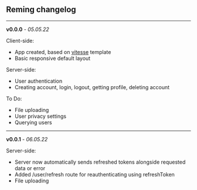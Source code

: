 ## Reming changelog
---
**v0.0.0** - *05.05.22* 

Client-side:
* App created, based on [vitesse](https://github.com/antfu/vitesse) template
* Basic responsive default layout

Server-side:
* User authentication
* Creating account, login, logout, getting profile, deleting account

To Do:
* File uploading
* User privacy settings
* Querying users
---
**v0.0.1** - *06.05.22*

Server-side:
* Server now automatically sends refreshed tokens alongside requested data or error
* Added /user/refresh route for reauthenticating using refreshToken
* File uploading
